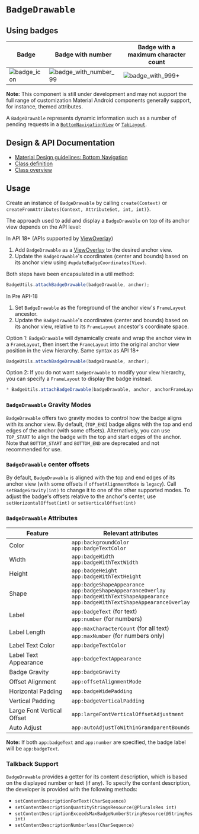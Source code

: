 <!--docs:
title: "Badge"
layout: detail
section: components
excerpt: "Badges can contain dynamic information, such as a number of pending requests."
iconId: badge
path: /catalog/badging/
-->

# `BadgeDrawable`

## Using badges

Badge                                         | Badge with number                                    | Badge with a maximum character count
--------------------------------------------- | ---------------------------------------------------- | ------------------------------------
![badge_icon](assets/badge/IconOnlyBadge.png) | ![badge_with_number_99](assets/badge/BadgeNumber.png) | ![badge_with_999+](assets/badge/BadgeNumberLongerThanMaxCharCount.png)

**Note:** This component is still under development and may not support the full
range of customization Material Android components generally support, for
instance, themed attributes.

A `BadgeDrawable` represents dynamic information such as a number of pending
requests in a [`BottomNavigationView`](BottomNavigation.md) or
[`TabLayout`](Tabs.md).

## Design & API Documentation

-   [Material Design guidelines: Bottom Navigation](https://material.io/design/components/bottom-navigation.html#behavior)
-   [Class definition](https://github.com/material-components/material-components-android/tree/master/lib/java/com/google/android/material/badge/BadgeDrawable.java)
-   [Class overview](https://developer.android.com/reference/com/google/android/material/badge/BadgeDrawable)

## Usage

Create an instance of `BadgeDrawable` by calling `create(Context)` or
`createFromAttributes(Context, AttributeSet, int, int)}`.

The approach used to add and display a `BadgeDrawable` on top of its anchor view
depends on the API level:

In API 18+ (APIs supported by
[ViewOverlay](https://developer.android.com/reference/android/view/ViewOverlay))

1.  Add `BadgeDrawable` as a
    [ViewOverlay](https://developer.android.com/reference/android/view/ViewOverlay)
    to the desired anchor view.
2.  Update the `BadgeDrawable`'s coordinates (center and bounds) based on its
    anchor view using `#updateBadgeCoordinates(View)`.

Both steps have been encapsulated in a util method:

```java
BadgeUtils.attachBadgeDrawable(badgeDrawable, anchor);
```

In Pre API-18

1.  Set `BadgeDrawable` as the foreground of the anchor view's `FrameLayout`
    ancestor.
2.  Update the `BadgeDrawable`'s coordinates (center and bounds) based on its
    anchor view, relative to its `FrameLayout` ancestor's coordinate space.

Option 1: `BadgeDrawable` will dynamically create and wrap the anchor view in a
`FrameLayout`, then insert the `FrameLayout` into the original anchor view
position in the view hierarchy. Same syntax as API 18+

```java
BadgeUtils.attachBadgeDrawable(badgeDrawable, anchor);
```

Option 2: If you do not want `BadgeDrawable` to modify your view hierarchy, you
can specify a `FrameLayout` to display the badge instead.

```java
* BadgeUtils.attachBadgeDrawable(badgeDrawable, anchor, anchorFrameLayoutParent);
```

### `BadgeDrawable` Gravity Modes

`BadgeDrawable` offers two gravity modes to control how the badge aligns with
its anchor view. By default, (`TOP_END`) badge aligns with the top and end edges
of the anchor (with some offsets). Alternatively, you can use `TOP_START` to
align the badge with the top and start edges of the anchor. Note that
`BOTTOM_START` and `BOTTOM_END` are deprecated and not recommended for use.

### `BadgeDrawable` center offsets

By default, `BadgeDrawable` is aligned with the top and end edges of its anchor
view (with some offsets if `offsetAlignmentMode` is `legacy`). Call `setBadgeGravity(int)` to change it to one of the
other supported modes. To adjust the badge's offsets relative to the anchor's
center, use `setHorizontalOffset(int)` or `setVerticalOffset(int)`

### `BadgeDrawable` Attributes

| Feature                   | Relevant attributes                                                                                                                                      |
|-----------------------    |----------------------------------------------------------------------------------------------------------------------------------------------------------|
| Color                     | `app:backgroundColor` <br> `app:badgeTextColor`                                                                                                          |
| Width                     | `app:badgeWidth` <br> `app:badgeWithTextWidth`                                                                                                           |
| Height                    | `app:badgeHeight` <br> `app:badgeWithTextHeight`                                                                                                         |
| Shape                     | `app:badgeShapeAppearance` <br> `app:badgeShapeAppearanceOverlay` <br> `app:badgeWithTextShapeAppearance` <br> `app:badgeWithTextShapeAppearanceOverlay` |
| Label                     | `app:badgeText` (for text) <br> `app:number` (for numbers)                                                                                               |
| Label Length              | `app:maxCharacterCount` (for all text) <br> `app:maxNumber` (for numbers only)                                                                           |
| Label Text Color          | `app:badgeTextColor`                                                                                                                                     |
| Label Text Appearance     | `app:badgeTextAppearance`                                                                                                                                |
| Badge Gravity             | `app:badgeGravity`                                                                                                                                       |
| Offset Alignment          | `app:offsetAlignmentMode`                                                                                                                                |
| Horizontal Padding        | `app:badgeWidePadding`                                                                                                                                   |
| Vertical Padding          | `app:badgeVerticalPadding`                                                                                                                               |
| Large Font Vertical Offset| `app:largeFontVerticalOffsetAdjustment`                                                                                                                  |
| Auto Adjust               | `app:autoAdjustToWithinGrandparentBounds`                                                                                                                |

**Note:** If both `app:badgeText` and `app:number` are specified, the badge label will be `app:badgeText`.

### Talkback Support

`BadgeDrawable` provides a getter for its content description, which is based on the displayed
number or text (if any). To specify the content description, the developer is provided
with the following methods:
-   `setContentDescriptionForText(CharSequence)`
-   `setContentDescriptionQuantityStringsResource(@PluralsRes int)`
-   `setContentDescriptionExceedsMaxBadgeNumberStringResource(@StringRes int)`
-   `setContentDescriptionNumberless(CharSequence)`
